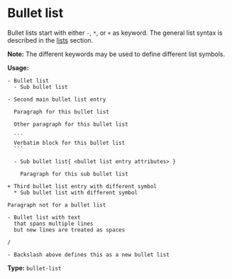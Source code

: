 # Bullet list

Bullet lists start with either `-`, `*`, or `+` as keyword.
The general list syntax is described in the [lists](/markup/blocks/indents/lists/README.md) section.

**Note:** The different keywords may be used to define different list symbols.

**Usage:**

````
- Bullet list
  - Sub bullet list

- Second main bullet list entry

  Paragraph for this bullet list

  Other paragraph for this bullet list

  ```
  Verbatim block for this bullet list
  ```

  - Sub bullet list{ <bullet list entry attributes> }

    Paragraph for this sub bullet list

+ Third bullet list entry with different symbol
  * Sub bullet list with different symbol

Paragraph not for a bullet list

- Bullet list with text
  that spans multiple lines
  but new lines are treated as spaces

/

- Backslash above defines this as a new bullet list
````

**Type:** `bullet-list`

